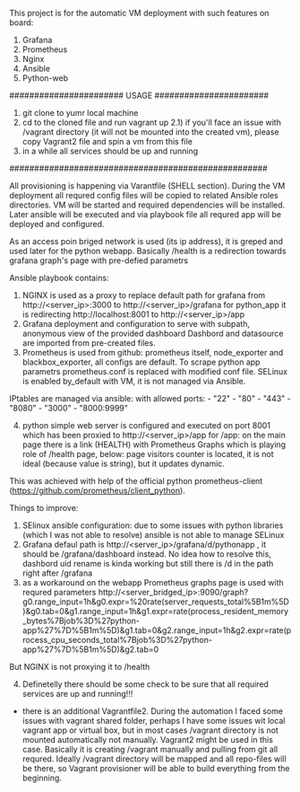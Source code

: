 This project is for the automatic VM deployment with such features on board:
1) Grafana
2) Prometheus
3) Nginx
4) Ansible
5) Python-web

#######################
USAGE
#######################
1) git clone to yumr local machine
2) cd to the cloned file and run vagrant up
2.1) if you'll face an issue with /vagrant directory (it will not be mounted into the created vm), please copy Vagrant2 file and spin a vm from this file
3) in a while all services should be up and running

####################################################

All provisioning is happening via Varantfile (SHELL section).
During the VM deployment all requred config files will be copied to related Ansible roles directories.
VM will be started and required dependencies will be installed.
Later ansible will be executed and via playbook file all requred app will be deployed and configured.

As an access poin briged network is used (its ip address), it is greped and used later for the python webapp.
Basically /health is a redirection towards grafana graph's page with pre-defied parametrs

Ansible playbook contains:
1) NGINX is used as a proxy to replace default path for grafana from http://<server_ip>:3000 to http://<server_ip>/grafana
for python_app it is redirecting http://localhost:8001 to http://<server_ip>/app
2) Grafana deployment and configuration to serve with subpath, anonymous view of the provided dashboard
Dashbord and datasource are imported from pre-created files. 
3) Prometheus is used from github: prometheus itself, node_exporter and blackbox_exporter, all configs are default.
To scrape python app parametrs prometheus.conf is replaced with modified conf file.
SELinux is enabled by_default with VM, it is not managed via Ansible.

IPtables are managed via ansible:  with allowed ports:
      - "22"
      - "80"
      - "443"
      - "8080"
      - "3000"
      - "8000:9999"
 
4) python simple web server is configured and executed on port 8001 which has been proxied to http://<server_ip>/app 
for /app: on the main page there is a link (HEALTH) with Prometheus Graphs which is playing role of /health page,
below: page visitors counter is located, it is not ideal (because value is string), but it updates dynamic.

This was achieved with help of the official python prometheus-client (https://github.com/prometheus/client_python).

Things to improve:
1) SElinux ansible configuration: due to some issues with python libraries (which I was not able to resolve) ansible is not able to manage SELinux
2) Grafana defaul path is http://<server_ip>/grafana/d/pythonapp , it should be /grafana/dashboard instead. No idea how to resolve this, dashbord uid rename is kinda working
but still there is /d in the path right after /grafana
3) as a workaround on the webapp Prometheus graphs page is used with requred parameters
http://<server_bridged_ip>:9090/graph?g0.range_input=1h&g0.expr=%20rate(server_requests_total%5B1m%5D)&g0.tab=0&g1.range_input=1h&g1.expr=rate(process_resident_memory_bytes%7Bjob%3D%27python-app%27%7D%5B1m%5D)&g1.tab=0&g2.range_input=1h&g2.expr=rate(process_cpu_seconds_total%7Bjob%3D%27python-app%27%7D%5B1m%5D)&g2.tab=0

But NGINX is not proxying it to /health

4) Definetelly there should be some check to be sure that all required services are up and running!!!


* there is an additional Vagrantfile2. During the automation I faced some issues with vagrant shared folder, perhaps I have some issues wit local vagrant app or virtual box, 
but in most cases /vagrant directory is not mounted automatically not manually. Vagrant2 might be used in this case. Basically it is creating /vagrant manually and pulling from git all requred.
Ideally /vagrant directory will be mapped and all repo-files will be there, so Vagrant provisioner will be able to build everything from the beginning.

